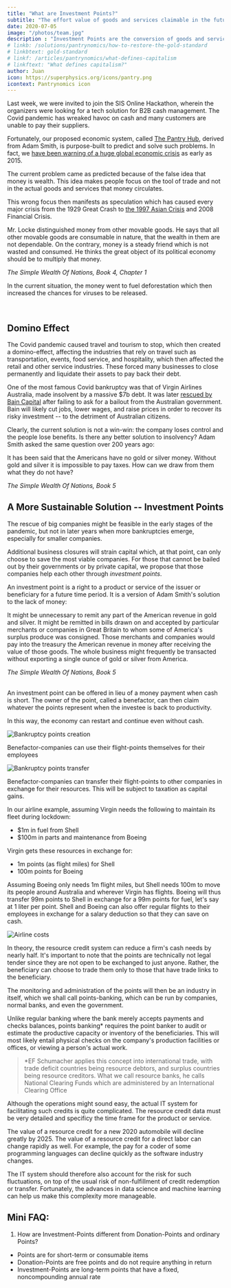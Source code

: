 ```yaml
---
title: "What are Investment Points?"
subtitle: "The effort value of goods and services claimable in the future"
date: 2020-07-05
image: "/photos/team.jpg"
description : "Investment Points are the conversion of goods and services into their corresponding value in effort claimable in the future"
# linkb: /solutions/pantrynomics/how-to-restore-the-gold-standard
# linkbtext: gold-standard
# linkf: /articles/pantrynomics/what-defines-capitalism
# linkftext: "What defines capitalism?"
author: Juan
icon: https://superphysics.org/icons/pantry.png
icontext: Pantrynomics icon
---
```


Last week, we were invited to join the SIS Online Hackathon, wherein the organizers were looking for a tech solution for B2B cash management. The Covid pandemic has wreaked havoc on cash and many customers are unable to pay their suppliers.

Fortunately, our proposed economic system, called [The Pantry Hub](https://pantrypoints.com/home), derived from Adam Smith, is purpose-built to predict and solve such problems. In fact, we [have been warning of a huge global economic crisis](https://superphysics.org/social/supersociology/precrisis-years) as early as 2015. 

The current problem came as predicted because of the false idea that money is wealth. This idea makes people focus on the tool of trade and not in the actual goods and services that money circulates. 

This wrong focus then manifests as speculation which has caused every major crisis from the 1929 Great Crash to [the 1997 Asian Crisis](https://asia.nikkei.com/Economy/It-was-20-years-ago-that-the-Thai-central-bank-panicked) and 2008 Financial Crisis.

<div class="squote smith" data-sal="slide-right">
<p>Mr. Locke distinguished money from other movable goods. He says that all other movable goods are consumable in nature, that the wealth in them are not dependable. On the contrary, money is a steady friend which is not wasted and consumed. He thinks the great object of its political economy should be to multiply that money.</p>
<cite>The Simple Wealth Of Nations, Book 4, Chapter 1</cite>
</div>

In the current situation, the money went to fuel deforestation which then increased the chances for viruses to be released. 

<!-- * We use our 'David-Hume-approach' to chase down the origin of this problem into the metaphysical fact that money is a particle while value is a wave, creating a wave-particle duality which manifests as a money-value duality or a duality betweenobjectiveexchangable value andsubjectiveuseful value.
 -->

<br>

## Domino Effect

The Covid pandemic caused travel and tourism to stop, which then created a domino-effect, affecting the industries that rely on travel such as transportation, events, food service, and hospitality, which then affected the retail and other service industries. These forced many businesses to close permanently and liquidate their assets to pay back their debt. 

One of the most famous Covid bankruptcy was that of Virgin Airlines Australia, made insolvent by a massive $7b debt. It was later [rescued by Bain Capital](https://www.smh.com.au/business/companies/virgin-australia-bondholder-launches-court-action-to-unveil-secret-bain-deal-20200707-p559v2.html) after failing to ask for a bailout from the Australian government. Bain will likely cut jobs, lower wages, and raise prices in order to recover its risky investment -- to the detriment of Australian citizens.

Clearly, the current solution is not a win-win: the company loses control and the people lose benefits. Is there any better solution to insolvency? Adam Smith asked the same question over 200 years ago:

<div class="squote smith" data-sal="slide-right">
<p>It has been said that the Americans have no gold or silver money. Without gold and silver it is impossible to pay taxes. How can we draw from them what they do not have?</p>
<cite>The Simple Wealth Of Nations, Book 5</cite>
</div>


## A More Sustainable Solution -- Investment Points

The rescue of big companies might be feasible in the early stages of the pandemic, but not in later years when more bankruptcies emerge, especially for smaller companies. 

Additional business closures will strain capital which, at that point, can only choose to save the most viable companies. For those that cannot be bailed out by their governments or by private capital, we propose that those companies help each other through *investment points*.

An investment point is a right to a product or service of the issuer or beneficiary for a future time period. It is a version of Adam Smith's solution to the lack of money:

<div class="squote smith" data-sal="slide-right">
<p>It might be unnecessary to remit any part of the American revenue in gold and silver. It might be remitted in bills drawn on and accepted by particular merchants or companies in Great Britain to whom some of America's surplus produce was consigned. Those merchants and companies would pay into the treasury the American revenue in money after receiving the value of those goods. The whole business might frequently be transacted without exporting a single ounce of gold or silver from America.</p>
<cite>The Simple Wealth Of Nations, Book 5</cite>
</div>

<br>

An investment point can be offered in lieu of a money payment when cash is short. The owner of the point, called a benefactor, can then claim whatever the points represent when the investee is back to productivity. 

In this way, the economy can restart and continue even without cash.

![Bankruptcy points creation](https://sorasystem.sirv.com/graphics/bankruptcyemp.jpg)
<figcaption>Benefactor-companies can use their flight-points themselves for their employees</figcaption>

![Bankruptcy points transfer](https://sorasystem.sirv.com/graphics/bankruptcash.jpg)
<figcaption>Benefactor-companies can transfer their flight-points to other companies in exchange for their resources. This will be subject to taxation as capital gains.</figcaption>

In our airline example, assuming Virgin needs the following to maintain its fleet during lockdown:
- $1m in fuel from Shell
- $100m in parts and maintenance from Boeing

Virgin gets these resources in exchange for:
- 1m points (as flight miles) for Shell
- 100m points for Boeing

Assuming Boeing only needs 1m flight miles, but Shell needs 100m to move its people around Australia and wherever Virgin has flights. Boeing will thus transfer 99m points to Shell in exchange for a 99m points for fuel, let's say at 1 liter per point. Shell and Boeing can also offer regular flights to their employees in exchange for a salary deduction so that they can save on cash.

<!-- can pay its suppliers partly in money and partly in flights. Those suppliers will then offer to pay their own employees' wages partly in money and partly in flights, which the employees can either use themselves or liquidate in the future for cash. The flights will be given at cost to offset the inconvenience and time-value-of-money to the benefactors.
 -->
![Airline costs](https://sorasystem.sirv.com/graphics/airlinecost.jpg)

In theory, the resource credit system can reduce a firm's cash needs by nearly half. It's important to note that the points are technically not legal tender since they are not open to be exchanged to just anyone. Rather, the beneficiary can choose to trade them only to those that have trade links to the beneficiary.

The monitoring and administration of the points will then be an industry in itself, which we shall call points-banking, which can be run by companies, normal banks, and even the government.

Unlike regular banking where the bank merely accepts payments and checks balances, points banking* requires the point banker to audit or estimate the productive capacity or inventory of the beneficiaries. This will most likely entail physical checks on the company's production facilities or offices, or viewing a person's actual work.

> *EF Schumacher applies this concept into international trade, with trade deficit countries being resource debtors, and surplus countries being resource creditors. What we call resource banks, he calls National Clearing Funds which are administered by an International Clearing Office


Although the operations might sound easy, the actual IT system for facilitating such credits is quite complicated. The resource credit data must be very detailed and specificy the time frame for the product or service. 

The value of a resource credit for a new 2020 automobile will decline greatly by 2025. The value of a resource credit for a direct labor can change rapidly as well. For example, the pay for a coder of some programming languages can decline quickly as the software industry changes. 

The IT system should therefore also account for the risk for such fluctuations, on top of the usual risk of non-fulfillment of credit redemption or transfer. Fortunately, the advances in data science and machine learning can help us make this complexity more manageable.

<!-- <br>

### Timely Solutions

Now that the crisis years  are here, the solutions laid out by Adam Smith are more important than ever. Without them, the economic advances since World War II will likely be undone gradually through inflation, conflict, and other man-made disasters. We only have to look at the the Roman Empire which seemed so refined and civilized during its pax romana, only to revert to barbarity 200 years afterwards.

We have systematized his solutions into our science calledTaonomics  and our online-offline system called Tao as our contribution to prevent such a future disaster, which our model predicts for a certain year, espcially since our advocacy is that prevention is better (and cheaper) than a cure.
 -->

 ## Mini FAQ:

 1. How are Investment-Points different from Donation-Points and ordinary Points?

 - Points are for short-term or consumable items
 - Donation-Points are free points and do not require anything in return
 - Investment-Points are long-term points that have a fixed, noncompounding annual rate 

 